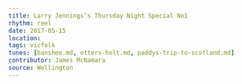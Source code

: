 ```yaml
---
title: Larry Jennings’s Thursday Night Special No1
rhythm: reel
date: 2017-05-15
location:
tags: vicfolk
tunes: [banshee.md, otters-holt.md, paddys-trip-to-scotland.md]
contributor: James McNamara
source: Wellington
---
```

